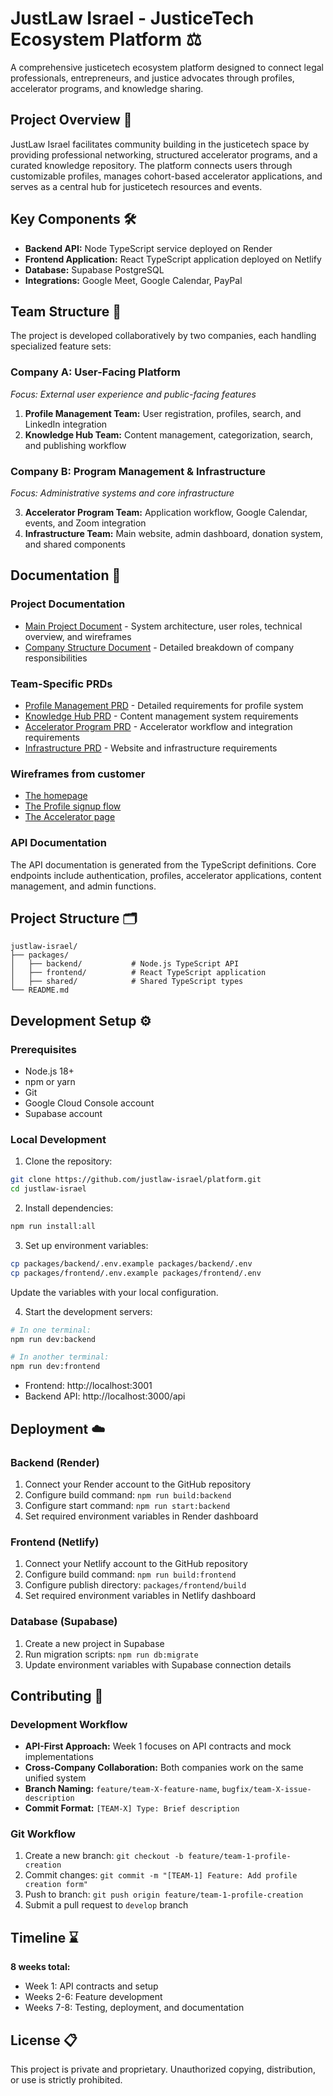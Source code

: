 # JustLaw Israel - JusticeTech Ecosystem Platform ⚖️

A comprehensive justicetech ecosystem platform designed to connect legal professionals, entrepreneurs, and justice advocates through profiles, accelerator programs, and knowledge sharing.

## Project Overview 📖

JustLaw Israel facilitates community building in the justicetech space by providing professional networking, structured accelerator programs, and a curated knowledge repository. The platform connects users through customizable profiles, manages cohort-based accelerator applications, and serves as a central hub for justicetech resources and events.

## Key Components 🛠️

- **Backend API:** Node TypeScript service deployed on Render
- **Frontend Application:** React TypeScript application deployed on Netlify  
- **Database:** Supabase PostgreSQL
- **Integrations:** Google Meet, Google Calendar, PayPal

## Team Structure 🚀

The project is developed collaboratively by two companies, each handling specialized feature sets:

### Company A: User-Facing Platform
_Focus: External user experience and public-facing features_

1. **Profile Management Team:** User registration, profiles, search, and LinkedIn integration
2. **Knowledge Hub Team:** Content management, categorization, search, and publishing workflow

### Company B: Program Management & Infrastructure
_Focus:  Administrative systems and core infrastructure_

3. **Accelerator Program Team:** Application workflow, Google Calendar, events, and Zoom integration
4. **Infrastructure Team:** Main website, admin dashboard, donation system, and shared components

## Documentation 📑

### Project Documentation
- [Main Project Document](https://docs.google.com/document/d/1bV6V7-efPyCAex9npd1aAYTCMa3IzPlI0L45b3wE644) - System architecture, user roles, technical overview, and wireframes
- [Company Structure Document](https://docs.google.com/document/d/1seSjbt-BaCaLOpVburyOmsHdWuOB7xtLOrqcLA_H9dY/edit) - Detailed breakdown of company responsibilities

### Team-Specific PRDs
- [Profile Management PRD](https://docs.google.com/document/d/1NfXSIZE3NO8D20S_LycUBcWG8o0wnLgWnTAKHdaqvrc/edit) - Detailed requirements for profile system
- [Knowledge Hub PRD](https://docs.google.com/document/d/1X4j_xsHTuImdViu1pWx9oUGv_OAKBB27Hv6AQqC2obM/edit) - Content management system requirements
- [Accelerator Program PRD](https://docs.google.com/document/d/1_m01D7azWbCjkrzhanu1s9l50FF8LvaCdbBMkExso9M/edit) - Accelerator workflow and integration requirements  
- [Infrastructure PRD](https://docs.google.com/document/d/1nrCc-a6uBmXMuB-UQcfE7N8ndC-lidHc86ilJ2_VJUg/edit) - Website and infrastructure requirements

### Wireframes from customer
- [The homepage](https://gemini.google.com/share/f53615bbeab5)
- [The Profile signup flow](https://gemini.google.com/share/000556b71ac0)
- [The Accelerator page](https://gemini.google.com/share/42991b7640ba)


### API Documentation
The API documentation is generated from the TypeScript definitions. Core endpoints include authentication, profiles, accelerator applications, content management, and admin functions.

## Project Structure 🗂️

```
justlaw-israel/
├── packages/
│   ├── backend/           # Node.js TypeScript API
│   ├── frontend/          # React TypeScript application
│   ├── shared/            # Shared TypeScript types
└── README.md
```

## Development Setup ⚙️

### Prerequisites
- Node.js 18+
- npm or yarn
- Git
- Google Cloud Console account
- Supabase account

### Local Development

1. Clone the repository:
```bash
git clone https://github.com/justlaw-israel/platform.git
cd justlaw-israel
```

2. Install dependencies:
```bash
npm run install:all
```

3. Set up environment variables:
```bash
cp packages/backend/.env.example packages/backend/.env
cp packages/frontend/.env.example packages/frontend/.env
```
Update the variables with your local configuration.

4. Start the development servers:
```bash
# In one terminal:
npm run dev:backend

# In another terminal:
npm run dev:frontend
```

- Frontend: http://localhost:3001
- Backend API: http://localhost:3000/api

## Deployment ☁️

### Backend (Render)
1. Connect your Render account to the GitHub repository
2. Configure build command: `npm run build:backend`
3. Configure start command: `npm run start:backend`
4. Set required environment variables in Render dashboard

### Frontend (Netlify)
1. Connect your Netlify account to the GitHub repository
2. Configure build command: `npm run build:frontend`
3. Configure publish directory: `packages/frontend/build`
4. Set required environment variables in Netlify dashboard

### Database (Supabase)
1. Create a new project in Supabase
2. Run migration scripts: `npm run db:migrate`
3. Update environment variables with Supabase connection details

## Contributing 🎁

### Development Workflow
- **API-First Approach:** Week 1 focuses on API contracts and mock implementations
- **Cross-Company Collaboration:** Both companies work on the same unified system
- **Branch Naming:** `feature/team-X-feature-name`, `bugfix/team-X-issue-description`
- **Commit Format:** `[TEAM-X] Type: Brief description`

### Git Workflow
1. Create a new branch: `git checkout -b feature/team-1-profile-creation`
2. Commit changes: `git commit -m "[TEAM-1] Feature: Add profile creation form"`
3. Push to branch: `git push origin feature/team-1-profile-creation`
4. Submit a pull request to `develop` branch

## Timeline ⌛

**8 weeks total:**
- Week 1: API contracts and setup
- Weeks 2-6: Feature development
- Weeks 7-8: Testing, deployment, and documentation

## License 📋

This project is private and proprietary. Unauthorized copying, distribution, or use is strictly prohibited.
